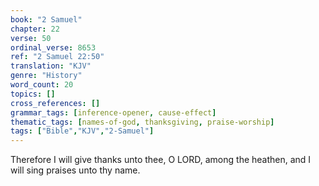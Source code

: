 ```yaml
---
book: "2 Samuel"
chapter: 22
verse: 50
ordinal_verse: 8653
ref: "2 Samuel 22:50"
translation: "KJV"
genre: "History"
word_count: 20
topics: []
cross_references: []
grammar_tags: [inference-opener, cause-effect]
thematic_tags: [names-of-god, thanksgiving, praise-worship]
tags: ["Bible","KJV","2-Samuel"]
---
```

Therefore I will give thanks unto thee, O LORD, among the heathen, and I will sing praises unto thy name.
